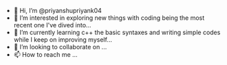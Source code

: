 - 👋 Hi, I’m @priyanshupriyank04
- 👀 I’m interested in exploring new things with coding being the most recent one I've dived into...
- 🌱 I’m currently learning c++ the basic syntaxes and writing simple codes while I keep on improving myself...
- 💞️ I’m looking to collaborate on ...
- 📫 How to reach me ...

<!---
priyanshupriyank04/priyanshupriyank04 is a ✨ special ✨ repository because its `README.md` (this file) appears on your GitHub profile.
You can click the Preview link to take a look at your changes.
--->
